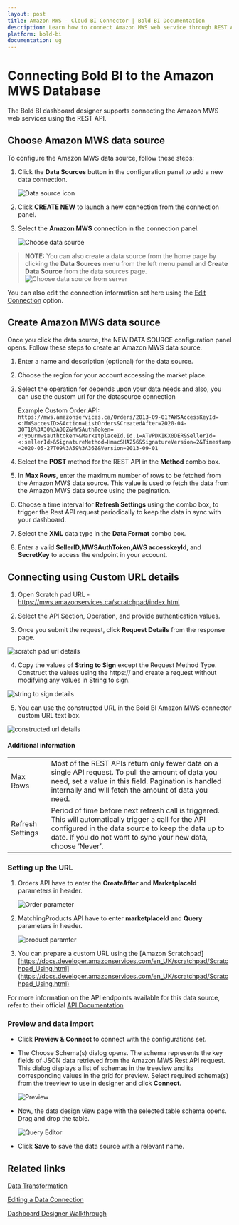 ```yaml
---
layout: post
title: Amazon MWS - Cloud BI Connector | Bold BI Documentation
description: Learn how to connect Amazon MWS web service through REST API endpoint with cloud-hosted Bold BI and create data source.
platform: bold-bi
documentation: ug
---
```


# Connecting Bold BI to the Amazon MWS Database
The Bold BI dashboard designer supports connecting the Amazon MWS web services using the REST API.

## Choose Amazon MWS data source
To configure the Amazon MWS data source, follow these steps:
1. Click the **Data Sources** button in the configuration panel to add a new data connection.

     ![Data source icon](/static/assets/working-with-datasource/data-connectors/images/common/DataSourcesIcon.png)

2. Click **CREATE NEW** to launch a new connection from the connection panel.
3. Select the **Amazon MWS** connection in the connection panel.

     ![Choose data source](/static/assets/working-with-datasource/data-connectors/images/AmazonMWS/ChooseDS.png)

> **NOTE:**  You can also create a data source from the home page by clicking the **Data Sources** menu from the left menu panel and **Create Data Source** from the data sources page.
     ![Choose data source from server](/static/assets/working-with-datasource/data-connectors/images/AmazonMWS/ChooseDS_server.png)

You can also edit the connection information set here using the [Edit Connection](/working-with-data-sources/editing-a-data-connection/) option.

## Create Amazon MWS data source
Once you click the data source, the NEW DATA SOURCE configuration panel opens. Follow these steps to create an Amazon MWS data source.
1. Enter a name and description (optional) for the data source.
2. Choose the region for your account accessing the market place.
3. Select the operation for depends upon your data needs and also, you can use the custom url for the datasource connection

     Example Custom Order API: `https://mws.amazonservices.ca/Orders/2013-09-01?AWSAccessKeyId=<:MWSaccesID>&Action=ListOrders&CreatedAfter=2020-04-30T18%3A30%3A00Z&MWSAuthToken=<:yourmwsauthtoken>&MarketplaceId.Id.1=ATVPDKIKX0DER&SellerId=<:sellerId>&SignatureMethod=HmacSHA256&SignatureVersion=2&Timestamp=2020-05-27T09%3A59%3A36Z&Version=2013-09-01`

4. Select the **POST** method for the REST API in the **Method** combo box.
5. In **Max Rows**, enter the maximum number of rows to be fetched from the Amazon MWS data source. This value is used to fetch the data from the Amazon MWS data source using the pagination.
6. Choose a time interval for **Refresh Settings** using the combo box, to trigger the Rest API request periodically to keep the data in sync with your dashboard.
7. Select the **XML** data type in the **Data Format** combo box.
8. Enter a valid **SellerID**,**MWSAuthToken**,**AWS accesskeyId**, and **SecretKey** to access the endpoint in your account.

## Connecting using Custom URL details

1. Open Scratch pad URL - https://mws.amazonservices.ca/scratchpad/index.html 

2. Select the API Section, Operation, and provide authentication values. 

3. Once you submit the request, click **Request Details** from the response page.

![scratch pad url details](/static/assets/working-with-datasource/data-connectors/images/AmazonMWS/scratchpad.png)

4. Copy the values of **String to Sign** except the Request Method Type. Construct the values using the https:// and create a request without modifying any values in String to sign.

![string to sign details](/static/assets/working-with-datasource/data-connectors/images/AmazonMWS/stringtosign.png)

5. You can use the constructed URL in the Bold BI Amazon MWS connector custom URL text box.

![constructed url details](/static/assets/working-with-datasource/data-connectors/images/AmazonMWS/constructedurl.png)

#### Additional information
<table width="600">
<tr>
<td>
Max Rows
</td>
<td>
Most of the REST APIs return only fewer data on a single API request. To pull the amount of data you need, set a value in this field.  
Pagination is handled internally and will fetch the amount of data you need.
</td>
</tr>
<tr>
<td>
Refresh Settings
</td>
<td>
Period of time before next refresh call is triggered. This will automatically trigger a call for the API configured in the data source to keep the data up to date. If you do not want to sync your new data, choose ‘Never’.
</td>
</tr>
</table>

### Setting up the URL
1. Orders API have to enter the **CreateAfter** and **MarketplaceId** parameters in header.

    ![Order parameter](/static/assets/working-with-datasource/data-connectors/images/AmazonMWS/Order_parameter.png)

2. MatchingProducts API have to enter **marketplaceId** and **Query** parameters in header.

    ![product paramter](/static/assets/working-with-datasource/data-connectors/images/AmazonMWS/Product_parameter.png)

3. You can prepare a custom URL using the [Amazon Scratchpad] [https://docs.developer.amazonservices.com/en_UK/scratchpad/Scratchpad_Using.html](https://docs.developer.amazonservices.com/en_UK/scratchpad/Scratchpad_Using.html)

For more information on the API endpoints available for this data source, refer to their official [API Documentation]( http://docs.developer.amazonservices.com/en_US/dev_guide/index.html)

### Preview and data import
* Click **Preview & Connect** to connect with the configurations set.
* The Choose Schema(s) dialog opens. The schema represents the key fields of JSON data retrieved from the Amazon MWS Rest API request. This dialog displays a list of schemas in the treeview and its corresponding values in the grid for preview. Select required schema(s) from the treeview to use in designer and click **Connect**.

    ![Preview](/static/assets/working-with-datasource/data-connectors/images/common/Preview.png)

* Now, the data design view page with the selected table schema opens. Drag and drop the table.

    ![Query Editor](/static/assets/working-with-datasource/data-connectors/images/common/QueryEditor.png)

* Click **Save** to save the data source with a relevant name.

## Related links
[Data Transformation](/working-with-data-sources/data-modeling/joining-table/)

[Editing a Data Connection](/working-with-data-sources/editing-a-data-connection/)   

[Dashboard Designer Walkthrough](/getting-started/creating-dashboard/)
